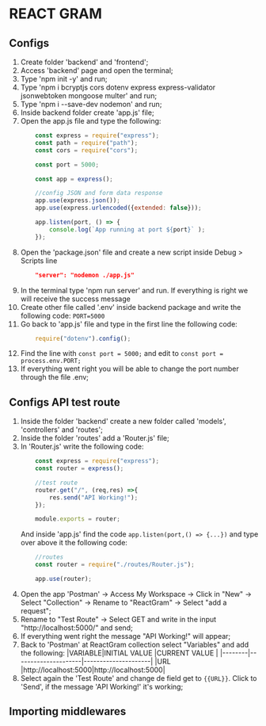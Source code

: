 # REACT GRAM

##  Configs

1. Create folder 'backend' and 'frontend';
2. Access 'backend' page and open the terminal;
3. Type 'npm init -y' and run;
4. Type 'npm i bcryptjs cors dotenv express express-validator jsonwebtoken mongoose multer' and run;
5. Type 'npm i --save-dev nodemon' and run;
6. Inside backend folder create 'app.js' file;
7. Open the app.js file and type the following:
    ```javascript
        const express = require("express");
        const path = require("path");
        const cors = require("cors");

        const port = 5000;

        const app = express();

        //config JSON and form data response
        app.use(express.json());
        app.use(express.urlencoded({extended: false}));

        app.listen(port, () => {
            console.log(`App running at port ${port}` );
        });
    ```
8. Open the 'package.json' file and create a new script inside Debug > Scripts line
    ```json
        "server": "nodemon ./app.js"
    ```
9. In the terminal type 'npm run server' and run. If everything is right we will receive the success message 
10. Create other file called '.env' inside backend package and write the following code:
    ```PORT=5000```
11. Go back to 'app.js' file and type in the first line the following code:
    ```javascript
        require("dotenv").config();
    ```
12. Find the line with ```const port = 5000;``` and edit to ```const port = process.env.PORT;```
13. If everything went right you will be able to change the port number through the file .env;

## Configs API test route

1. Inside the folder 'backend' create a new folder called 'models', 'controllers' and 'routes';
2. Inside the folder 'routes' add a 'Router.js' file;
3. In 'Router.js' write the following code:
    ```javascript
        const express = require("express");
        const router = express();

        //test route
        router.get("/", (req,res) =>{
            res.send("API Working!");
        });

        module.exports = router;
    ```
    And inside 'app.js' find the code ```app.listen(port,() => {...})``` and type over above it the following code:
    ```javascript
        //routes
        const router = require("./routes/Router.js");

        app.use(router);
    ```
4. Open the app 'Postman' -> Access My Workspace -> Click in "New" -> Select "Collection" -> Rename to "ReactGram" -> Select "add a request";
5. Rename to "Test Route" -> Select GET and write in the input "http://localhost:5000/" and send;
6. If everything went right the message "API Working!" will appear;
7. Back to 'Postman' at ReactGram collection select "Variables" and add the following:
    |VARIABLE|INITIAL VALUE        |CURRENT VALUE        |
    |--------|---------------------|---------------------|
    |URL     |http://localhost:5000|http://localhost:5000|
8. Select again the 'Test Route' and change de field get to ```{{URL}}```. Click to 'Send', if the message 'API Working!' it's working;

## Importing middlewares